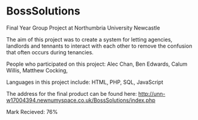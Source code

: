 # BossSolutions
Final Year Group Project at Northumbria University Newcastle

The aim of this project was to create a system for letting agencies, landlords and tennants to interact with each other to remove the confusion that often occurs during tenancies.

People who participated on this project: 
Alec Chan, 
Ben Edwards, 
Calum Willis, 
Matthew Cocking,

Languages in this project include: 
HTML, 
PHP, 
SQL, 
JavaScript

The address for the final product can be found here: 
http://unn-w17004394.newnumyspace.co.uk/BossSolutions/index.php

Mark Recieved: 76%
